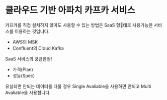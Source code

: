 # 클라우드 기반 아파치 카프카 서비스

카프카를 직접 설치하지 않아도 사용할 수 있는 방법은 SaaS 형태로 사용가능한 서비스를 이용하는 것입니다.
- AWS의 MSK
- Confluent의 Cloud Kafka

SaaS 서비스의 궁금한점!
- 가격(Plan)
- 성능(Spec)

유실되면 안되는 데이터를 다룰 경우 Single Avaliable을 사용하면 안되고 Multi Avaliable을 사용합니다.
